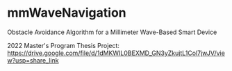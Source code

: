 # mmWaveNavigation
 Obstacle Avoidance Algorithm for a Millimeter Wave-Based Smart Device

2022 Master's Program Thesis Project:
https://drive.google.com/file/d/1dMKWIL0BEXMD_GN3yZkujtL1Col7jwJV/view?usp=share_link
